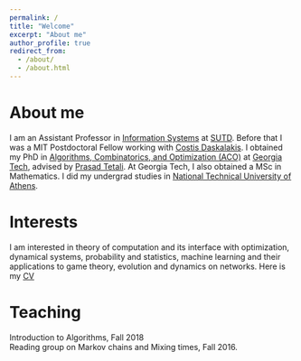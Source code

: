```yaml
---
permalink: /
title: "Welcome"
excerpt: "About me"
author_profile: true
redirect_from: 
  - /about/
  - /about.html
---
```


About me
======
I am an Assistant Professor in [Information Systems](https://istd.sutd.edu.sg/) at [SUTD](https://www.sutd.edu.sg/). Before that I was a MIT Postdoctoral Fellow working with [Costis Daskalakis](http://people.csail.mit.edu/costis/). I obtained my PhD in [Algorithms, Combinatorics, and Optimization (ACO)](https://www.aco.gatech.edu/) at [Georgia Tech](https://www.gatech.edu/), advised by [Prasad Tetali](http://people.math.gatech.edu/~tetali/). At Georgia Tech, I also obtained a MSc in Mathematics. I did my undergrad studies in [National Technical University of Athens](https://www.ntua.gr/en/). 

Interests
======
I am interested in theory of computation and its interface with optimization, dynamical systems, probability and statistics, machine learning and their applications to game theory, evolution and dynamics on networks.
Here is my [CV](https://panageasj.github.io/files/cv.pdf)

Teaching
======
Introduction to Algorithms, Fall 2018 <br/>
Reading group on Markov chains and Mixing times, Fall 2016.
